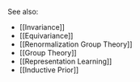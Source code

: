 See also:
- [[Invariance]]
- [[Equivariance]]
- [[Renormalization Group Theory]]
- [[Group Theory]]
- [[Representation Learning]]
- [[Inductive Prior]]
